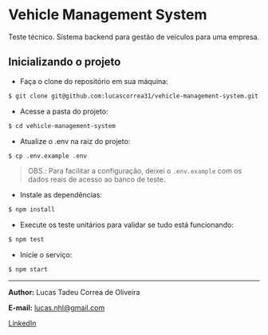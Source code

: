# Vehicle Management System

Teste técnico.
Sistema backend para gestão de veículos para uma empresa.

## Inicializando o projeto

- Faça o clone do repositório em sua máquina:
```bash
$ git clone git@github.com:lucascorrea31/vehicle-management-system.git
```

- Acesse a pasta do projeto:
```bash
$ cd vehicle-management-system
```

- Atualize o .env na raiz do projeto:
```bash
$ cp .env.example .env
```
> OBS.: Para facilitar a configuração, deixei o `.env.example` com os dados reais de acesso ao banco de teste.

- Instale as dependências:
```bash
$ npm install
```

- Execute os teste unitários para validar se tudo está funcionando:
```bash
$ npm test
```

- Inicie o serviço:
```bash
$ npm start
```

---

**Author:** Lucas Tadeu Correa de Oliveira

**E-mail:** [lucas.nhl@gmail.com](mailto:lucas.nhl@gmail.com)

[LinkedIn](https://www.linkedin.com/in/lucascorrea31/)